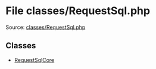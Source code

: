 File classes/RequestSql.php
=========

Source: [classes/RequestSql.php](https://github.com/PrestaShop/PrestaShop/blob/1.6.0.14/classes/RequestSql.php)


Classes
-------

* [RequestSqlCore](class.RequestSqlCore.md)

